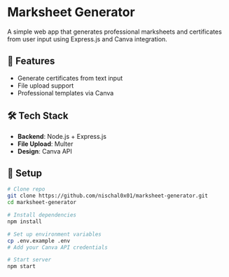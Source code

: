 # Marksheet Generator

A simple web app that generates professional marksheets and certificates from user input using Express.js and Canva integration.

## 🚀 Features

- Generate certificates from text input
- File upload support
- Professional templates via Canva

## 🛠️ Tech Stack

- **Backend**: Node.js + Express.js
- **File Upload**: Multer
- **Design**: Canva API

## 🔧 Setup

```bash
# Clone repo
git clone https://github.com/nischal0x01/marksheet-generator.git
cd marksheet-generator

# Install dependencies
npm install

# Set up environment variables
cp .env.example .env
# Add your Canva API credentials

# Start server
npm start
```
